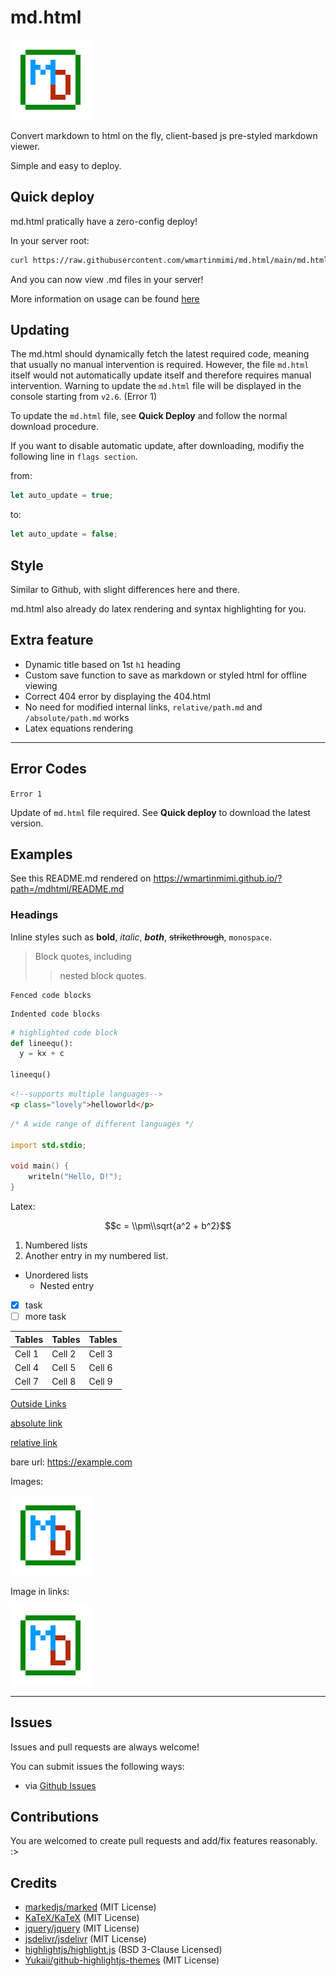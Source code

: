 # md.html

![Images](md.html_logo.png)

Convert markdown to html on the fly, client-based js pre-styled markdown viewer.

Simple and easy to deploy.

## Quick deploy

md.html pratically have a zero-config deploy!

In your server root:

```bash
curl https://raw.githubusercontent.com/wmartinmimi/md.html/main/md.html -o index.html
```

And you can now view .md files in your server!

More information on usage can be found [here](parent/howtouse.md)

## Updating

The md.html should dynamically fetch the latest required code, meaning that usually no manual intervention is required.
However, the file ```md.html``` itself would not automatically update itself and therefore requires manual intervention.
Warning to update the ```md.html``` file will be displayed in the console starting from ```v2.6```. (Error 1)

To update the ```md.html``` file, see **Quick Deploy** and follow the normal download procedure.

If you want to disable automatic update, after downloading, modifiy the following line in ```flags section```.

from:

```js
let auto_update = true;
```

to:

```js
let auto_update = false;
```

## Style

Similar to Github, with slight differences here and there.

md.html also already do latex rendering and syntax highlighting for you.

## Extra feature

- Dynamic title based on 1st `h1` heading
- Custom save function to save as markdown or styled html for offline viewing
- Correct 404 error by displaying the 404.html
- No need for modified internal links, `relative/path.md` and `/absolute/path.md` works
- Latex equations rendering

---

## Error Codes

```Error 1```

Update of ```md.html``` file required.
See **Quick deploy** to download the latest version.

## Examples

See this README.md rendered on <https://wmartinmimi.github.io/?path=/mdhtml/README.md>

### Headings

Inline styles such as **bold**, _italic_, **_both_**, ~~strikethrough~~, `monospace`.

> Block quotes, including
>
> > nested block quotes.

```
Fenced code blocks
```

    Indented code blocks

```python
# highlighted code block
def lineequ():
  y = kx + c

lineequ()
```

```html
<!--supports multiple languages-->
<p class="lovely">helloworld</p>
```

```d
/* A wide range of different languages */

import std.stdio;

void main() {
    writeln("Hello, D!");
}
```

Latex:

$$c = \\pm\\sqrt{a^2 + b^2}$$

1. Numbered lists
2. Another entry in my numbered list.

- Unordered lists
  - Nested entry
  
- [x] task
- [ ] more task

| Tables | Tables | Tables |
| ------ | ------ | ------ |
| Cell 1 | Cell 2 | Cell 3 |
| Cell 4 | Cell 5 | Cell 6 |
| Cell 7 | Cell 8 | Cell 9 |

[Outside Links](https://example.com)

[absolute link](/parent/absolute.md)

[relative link](parent/howtouse.md)

bare url: <https://example.com>

Images:

![Images](md.html_logo.png)

Image in links:

[![Images](md.html_logo.png)](md.html_logo.png)

---

## Issues

Issues and pull requests are always welcome!

You can submit issues the following ways:

- via [Github Issues](https://github.com/wmartinmimi/md.html/issues)

## Contributions

You are welcomed to create pull requests and add/fix features reasonably. :>

## Credits

- [markedjs/marked](https://github.com/markedjs/marked) (MIT License)
- [KaTeX/KaTeX](https://github.com/KaTeX/KaTeX) (MIT License)
- [jquery/jquery](https://github.com/jquery/jquery) (MIT License)
- [jsdelivr/jsdelivr](https://github.com/jsdelivr/jsdelivr) (MIT License)
- [highlightjs/highlight.js](https://github.com/highlightjs/highlight.js) (BSD 3-Clause Licensed)
- [Yukaii/github-highlightjs-themes](https://github.com/Yukaii/github-highlightjs-themes) (MIT License)
